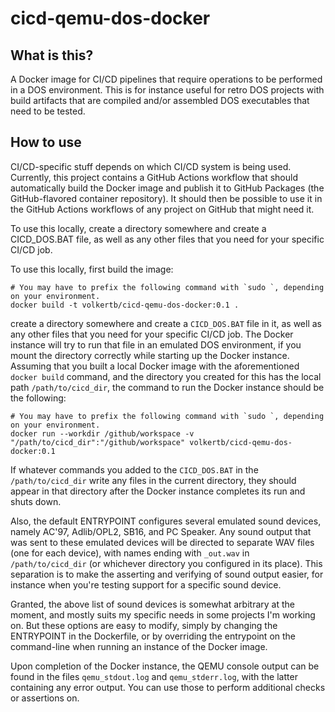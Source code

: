 # cicd-qemu-dos-docker

## What is this?

A Docker image for CI/CD pipelines that require operations to be performed in a DOS environment. This is for instance
useful for retro DOS projects with build artifacts that are compiled and/or assembled DOS executables that need to be
tested.

## How to use

CI/CD-specific stuff depends on which CI/CD system is being used. Currently, this project contains a GitHub Actions
workflow that should automatically build the Docker image and publish it to GitHub Packages (the GitHub-flavored
container repository). It should then be possible to use it in the GitHub Actions workflows of any project on GitHub
that might need it.

To use this locally, create a directory somewhere and create a CICD_DOS.BAT file, as well as any other files that you
need for your specific CI/CD job.

To use this locally, first build the image:

```shell
# You may have to prefix the following command with `sudo `, depending on your environment.
docker build -t volkertb/cicd-qemu-dos-docker:0.1 .
```

create a directory somewhere and create a `CICD_DOS.BAT` file in it, as well as any other files that you need for your
specific CI/CD job. The Docker instance will try to run that file in an emulated DOS environment, if you mount the
directory correctly while starting up the Docker instance. Assuming that you built a local Docker image with the
aforementioned `docker build` command, and the directory you created for this has the local path `/path/to/cicd_dir`,
the command to run the Docker instance should be the following:

```shell
# You may have to prefix the following command with `sudo `, depending on your environment.
docker run --workdir /github/workspace -v "/path/to/cicd_dir":"/github/workspace" volkertb/cicd-qemu-dos-docker:0.1
```

If whatever commands you added to the `CICD_DOS.BAT` in the `/path/to/cicd_dir` write any files in the current
directory, they should appear in that directory after the Docker instance completes its run and shuts down.

Also, the default ENTRYPOINT configures several emulated sound devices, namely AC'97, Adlib/OPL2, SB16, and PC Speaker.
Any sound output that was sent to these emulated devices will be directed to separate WAV files (one for each device),
with names ending with `_out.wav` in `/path/to/cicd_dir` (or whichever directory you configured in its place). This
separation is to make the asserting and verifying of sound output easier, for instance when you're testing support for a
specific sound device.

Granted, the above list of sound devices is somewhat arbitrary at the moment, and mostly suits my specific needs in some
projects I'm working on. But these options are easy to modify, simply by changing the ENTRYPOINT in the Dockerfile, or
by overriding the entrypoint on the command-line when running an instance of the Docker image.

Upon completion of the Docker instance, the QEMU console output can be found in the files `qemu_stdout.log` and
`qemu_stderr.log`, with the latter containing any error output. You can use those to perform additional checks or
assertions on.
